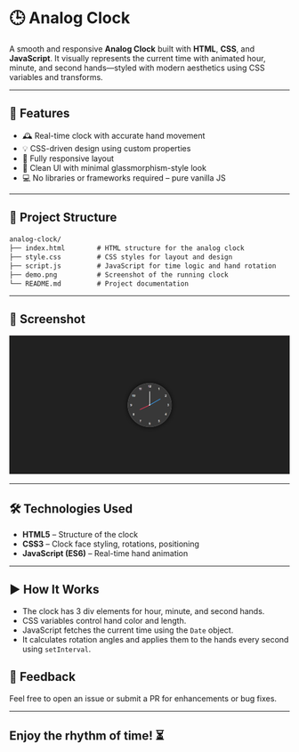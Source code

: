 
# 🕒 Analog Clock

A smooth and responsive **Analog Clock** built with **HTML**, **CSS**, and **JavaScript**. It visually represents the current time with animated hour, minute, and second hands—styled with modern aesthetics using CSS variables and transforms.

---

## 🚀 Features

- 🕰️ Real-time clock with accurate hand movement
- 💡 CSS-driven design using custom properties 
- 📱 Fully responsive layout
- 🎨 Clean UI with minimal glassmorphism-style look
- 💻 No libraries or frameworks required – pure vanilla JS

---

## 📂 Project Structure

```
analog-clock/
├── index.html        # HTML structure for the analog clock
├── style.css         # CSS styles for layout and design
├── script.js         # JavaScript for time logic and hand rotation
├── demo.png          # Screenshot of the running clock
└── README.md         # Project documentation
```

---

## 📸 Screenshot

![Analog Clock Demo](./demo.png)

---

## 🛠️ Technologies Used

- **HTML5** – Structure of the clock
- **CSS3** – Clock face styling, rotations, positioning
- **JavaScript (ES6)** – Real-time hand animation

---

## ▶️ How It Works

- The clock has 3 div elements for hour, minute, and second hands.
- CSS variables control hand color and length.
- JavaScript fetches the current time using the `Date` object.
- It calculates rotation angles and applies them to the hands every second using `setInterval`.


## 💬 Feedback

Feel free to open an issue or submit a PR for enhancements or bug fixes.

---

Enjoy the rhythm of time! ⏳
---

